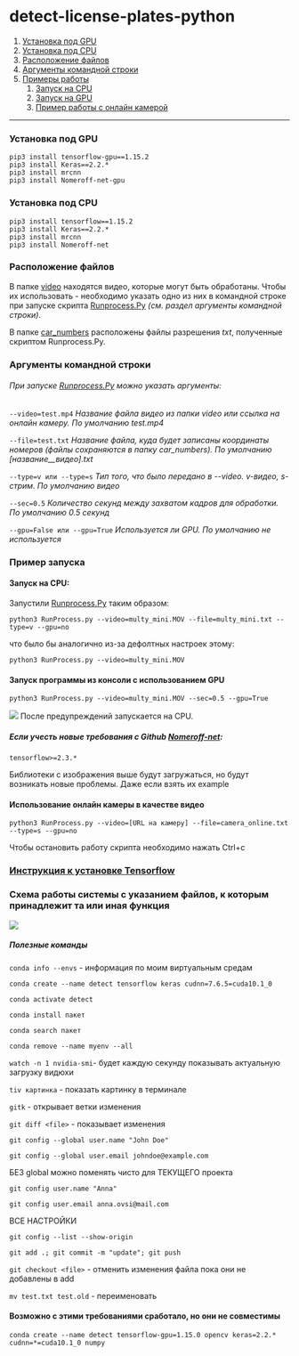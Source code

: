 # detect-license-plates-python
1. [Установка под GPU](#1)
2. [Установка под CPU](#2)
3. [Расположение файлов](#3)
4. [Аргументы командной строки](#4)
5. [Примеры работы](#5)
	1. [Запуск на CPU](#5.1)
	2. [Запуск на GPU](#5.2)
	3. [Пример работы с онлайн камерой](#5.3) 

--------------------------------------

### Установка под GPU <a name='1'></a>
    pip3 install tensorflow-gpu==1.15.2 
    pip3 install Keras==2.2.*
    pip3 install mrcnn
    pip3 install Nomeroff-net-gpu


### Установка под CPU <a name='2'></a>
    pip3 install tensorflow==1.15.2 
    pip3 install Keras==2.2.*
    pip3 install mrcnn
    pip3 install Nomeroff-net

### Расположение файлов <a name='3'></a>
В папке [video](https://github.com/AnnaVeller/detect-license-plates-python/tree/master/video) находятся видео, которые могут быть обработаны. Чтобы их использовать - необходимо указать одно из них в командной строке при запуске скрипта [Runprocess.Py](https://github.com/AnnaVeller/detect-license-plates-python/blob/master/RunProcess.py "Runprocess.Py") *(см. раздел аргументы командной строки)*.

В папке [car_numbers](https://github.com/AnnaVeller/detect-license-plates-python/tree/master/car_numbers) расположены файлы разрешения *txt*, полученные скриптом Runprocess.Py.

### Аргументы командной строки <a name='4'></a>
###### При запуске [Runprocess.Py](https://github.com/AnnaVeller/detect-license-plates-python/blob/master/RunProcess.py "Runprocess.Py") можно указать аргументы:

`--video=test.mp4` *Название файла видео из папки video или ссылка на  онлайн камеру. По умолчанию test.mp4*

`--file=test.txt` *Название файла, куда будет записаны координаты номеров (файлы сохраняются в папку car_numbers). По умолчанию [название__видео].txt*

`--type=v или --type=s`  *Тип того, что было передано в --video. v-видео, s-стрим. По умолчанию видео*

`--sec=0.5` *Количество секунд между захватом кадров для обработки. По умолчанию 0.5 секунд*

`--gpu=False или --gpu=True` *Используется ли GPU. По умолчанию не используется*




### Пример запуска <a name='5'></a>

#### Запуск на CPU: <a name='5.1'></a>
Запустили [Runprocess.Py](https://github.com/AnnaVeller/detect-license-plates-python/blob/master/RunProcess.py "Runprocess.Py") таким образом:

`python3 RunProcess.py --video=multy_mini.MOV --file=multy_mini.txt --type=v --gpu=no`

что было бы аналогично из-за дефолтных настроек этому:

`python3 RunProcess.py --video=multy_mini.MOV`

#### Запуск программы из консоли c использованием GPU <a name='5.2'></a>

`python3 RunProcess.py --video=multy_mini.MOV --sec=0.5 --gpu=True`

![](https://sun9-51.userapi.com/ekPhrW64rUEO0UwE7DIHFVd0wtnorlGbWzypXQ/FkWH7DKZAXg.jpg)
После предупреждений запускается на CPU.


##### Если учесть новые требования с Github [Nomeroff-net](https://github.com/ria-com/nomeroff-net "Nomeroff-net"):

`tensorflow>=2.3.*` 

Библиотеки с изображения выше будут загружаться, но будут возникать новые проблемы. Даже если взять их example



#### Использование онлайн камеры в качестве видео <a name='5.3'></a>

`python3 RunProcess.py --video=[URL на камеру] --file=camera_online.txt --type=s --gpu=no`

Чтобы остановить работу скрипта необходимо нажать Ctrl+c

### [Инструкция к установке Tensorflow](http://tensorflow.org/install/pip)

### Схема работы системы с указанием файлов, к которым принадлежит та или иная функция
![](https://psv4.userapi.com/c856320/u92558681/docs/d8/ee9d7d85596b/Copy_of_Rabochaya_UML_1.png?extra=bR9qblSJH5TAfs3r83yjrPovW5Ka0TQLh6YhncdejFaNcM08-uN5j3IPfPeecyF5b9e7WhxSkululdiPPYhewoiNZNyCsot1NwCG0bGiKoBffnRsn-S4pVgUbOnHzpD7z_QZ62LocKZv0Ez2ov_UHUQ)


##### Полезные команды  

`conda info --envs` - информация по моим виртуальным средам

`conda create --name detect tensorflow keras cudnn=7.6.5=cuda10.1_0`

`conda activate detect`

`conda install пакет`

`conda search пакет`

`conda remove --name myenv --all`

`watch -n 1 nvidia-smi`- будет каждую секунду показывать актуальную загрузку видюхи

`tiv картинка` - показать картинку в терминале

`gitk` - открывает ветки изменения

`git diff <file>` - показывает изменения

`git config --global user.name "John Doe"`

`git config --global user.email johndoe@example.com`

БЕЗ global можно поменять чисто для ТЕКУЩЕГО проекта

`git config user.name "Anna"`

`git config user.email anna.ovsi@mail.com`

ВСЕ НАСТРОЙКИ

`git config --list --show-origin`

`git add .; git commit -m "update"; git push`

`git checkout <file>` - отменить изменения файла пока они не добавлены в add

`mv test.txt test.old` - переименовать

#### Возможно с этими требованиями сработало, но они не совместимы

`conda create --name detect tensorflow-gpu=1.15.0 opencv keras=2.2.* cudnn=*=cuda10.1_0 numpy`


